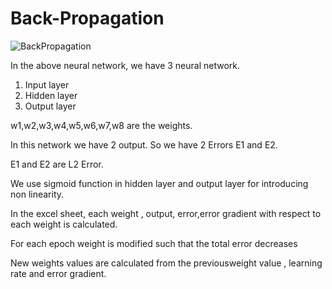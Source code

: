 # Back-Propagation
![BackPropagation](https://user-images.githubusercontent.com/52197131/212425360-e165e1da-9b72-4f93-8233-d66e8e7688e1.png)

In the above neural network, we have 3 neural network.

  1. Input layer
  2. Hidden layer
  3. Output layer
 
 w1,w2,w3,w4,w5,w6,w7,w8 are the weights.
 
 In this network we have 2 output. So we have 2 Errors E1 and E2.
 
 E1 and E2 are L2 Error.
 
 We use sigmoid function in hidden layer and output layer  for introducing non linearity.
 
 In the excel sheet, each weight , output, error,error gradient with respect to each weight is calculated.
 
 For each epoch weight is modified such that the total error decreases
 
 New weights values are calculated from the previousweight value , learning rate and error gradient.
 
 


